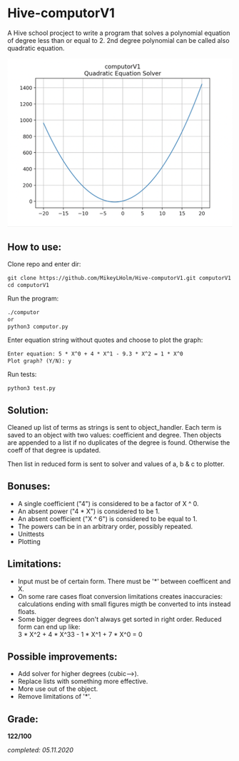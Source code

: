 # Hive-computorV1
A Hive school procject to write a program that solves a polynomial equation of degree less than or equal to 2. 2nd degree polynomial can be called also quadratic equation.

![computor_v1 graph](https://github.com/MikeyLHolm/Hive-computorV1/blob/master/computorv1.png "Upward opening parabola")

## How to use:

Clone repo and enter dir:
```
git clone https://github.com/MikeyLHolm/Hive-computorV1.git computorV1
cd computorV1
```
Run the program:
```
./computor
or
python3 computor.py
```
Enter equation string without quotes and choose to plot the graph:
```
Enter equation: 5 * X^0 + 4 * X^1 - 9.3 * X^2 = 1 * X^0
Plot graph? (Y/N): y
```

Run tests:
```
python3 test.py
```

## Solution:
Cleaned up list of terms as strings is sent to object_handler. Each term is saved to an object with two values: coefficient and degree. Then objects are appended to a list if no duplicates of the degree is found. Otherwise the coeff of that degree is updated.

Then list in reduced form is sent to solver and values of a, b & c to plotter.

## Bonuses:
* A single coefficient ("4") is considered to be a factor of X ^ 0.
* An absent power ("4 * X") is considered to be 1.
* An absent coefficient ("X ^ 6") is considered to be equal to 1.
* The powers can be in an arbitrary order, possibly repeated.
* Unittests
* Plotting

## Limitations:
* Input must be of certain form. There must be '*' between coefficent and X.
* On some rare cases float conversion limitations creates inaccuracies: calculations ending with small figures migth be converted to ints instead floats.
* Some bigger degrees don't always get sorted in right order. Reduced form can end up like:<br>
  3 * X^2 + 4 * X^33 - 1 * X^1 + 7 * X^0 = 0

## Possible improvements:
* Add solver for higher degrees (cubic-->).
* Replace lists with something more effective.
* More use out of the object.
* Remove limitations of '*'.

## Grade:
**122/100**

_completed: 05.11.2020_
